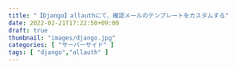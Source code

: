 ```yaml
---
title: "【Django】allauthにて、確認メールのテンプレートをカスタムする"
date: 2022-02-21T17:22:50+09:00
draft: true
thumbnail: "images/django.jpg"
categories: [ "サーバーサイド" ]
tags: [ "django","allauth" ]
---
```




<!-- 

仮説:allauthのバージョン問題により、emailのテンプレートの保存先が変わった？そのため、いくら書き換えてもパスが違うので、反映されなかった可能性がある。
少なくとも、0.41はCVEがある模様、virtualenvを使って最新版をインストールするべし。。
https://django-allauth.readthedocs.io/en/latest/release-notes.html

~/Documents/programming/python3/django_test06/test-bbs/startup_bbs_allauth_email_custom$

https://noauto-nolife.com/post/django-allauth-custom-user-model-sendgrid/
https://github.com/seiya0723/bbs_allauth_sendgrid_custom_user_model
-->
